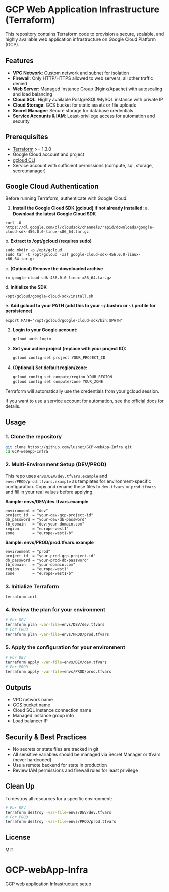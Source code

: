 # GCP Web Application Infrastructure (Terraform)

This repository contains Terraform code to provision a secure, scalable, and highly available web application infrastructure on Google Cloud Platform (GCP).

## Features
- **VPC Network**: Custom network and subnet for isolation
- **Firewall**: Only HTTP/HTTPS allowed to web servers, all other traffic denied
- **Web Server**: Managed Instance Group (Nginx/Apache) with autoscaling and load balancing
- **Cloud SQL**: Highly available PostgreSQL/MySQL instance with private IP
- **Cloud Storage**: GCS bucket for static assets or file uploads
- **Secret Manager**: Secure storage for database credentials
- **Service Accounts & IAM**: Least-privilege access for automation and security


## Prerequisites
- [Terraform](https://www.terraform.io/downloads.html) >= 1.3.0
- Google Cloud account and project
- [gcloud CLI](https://cloud.google.com/sdk/docs/install)
- Service account with sufficient permissions (compute, sql, storage, secretmanager)

## Google Cloud Authentication

Before running Terraform, authenticate with Google Cloud:

1. **Install the Google Cloud SDK (gcloud) if not already installed:**
a. **Download the latest Google Cloud SDK**
```
curl -O https://dl.google.com/dl/cloudsdk/channels/rapid/downloads/google-cloud-sdk-456.0.0-linux-x86_64.tar.gz
```
b. **Extract to /opt/gcloud (requires sudo)**
```
sudo mkdir -p /opt/gcloud
sudo tar -C /opt/gcloud -xzf google-cloud-sdk-456.0.0-linux-x86_64.tar.gz
```

c. **(Optional) Remove the downloaded archive**
```
rm google-cloud-sdk-456.0.0-linux-x86_64.tar.gz
```

d. **Initialize the SDK**
```
/opt/gcloud/google-cloud-sdk/install.sh
```

e. **Add gcloud to your PATH (add this to your ~/.bashrc or ~/.profile for persistence)**
```
export PATH="/opt/gcloud/google-cloud-sdk/bin:$PATH"
```

2. **Login to your Google account:**
	```bash
	gcloud auth login
	```

3. **Set your active project (replace with your project ID):**
	```bash
	gcloud config set project YOUR_PROJECT_ID
	```

4. **(Optional) Set default region/zone:**
	```bash
	gcloud config set compute/region YOUR_REGION
	gcloud config set compute/zone YOUR_ZONE
	```

Terraform will automatically use the credentials from your gcloud session.

If you want to use a service account for automation, see the [official docs](https://cloud.google.com/iam/docs/creating-managing-service-account-keys) for details.

## Usage

### 1. Clone the repository
```bash
git clone https://github.com/luznet/GCP-webApp-Infra.git
cd GCP-webApp-Infra
```

### 2. Multi-Environment Setup (DEV/PROD)


This repo uses `envs/DEV/dev.tfvars.example` and `envs/PROD/prod.tfvars.example` as templates for environment-specific configuration.
Copy and rename these files to `dev.tfvars` or `prod.tfvars` and fill in your real values before applying.

**Sample: envs/DEV/dev.tfvars.example**
```hcl
environment = "dev"
project_id  = "your-dev-gcp-project-id"
db_password = "your-dev-db-password"
lb_domain   = "dev.your-domain.com"
region      = "europe-west1"
zone        = "europe-west1-b"
```

**Sample: envs/PROD/prod.tfvars.example**
```hcl
environment = "prod"
project_id  = "your-prod-gcp-project-id"
db_password = "your-prod-db-password"
lb_domain   = "your-domain.com"
region      = "europe-west1"
zone        = "europe-west1-b"
```

### 3. Initialize Terraform
```bash
terraform init
```

### 4. Review the plan for your environment
```bash
# For DEV
terraform plan -var-file=envs/DEV/dev.tfvars
# For PROD
terraform plan -var-file=envs/PROD/prod.tfvars
```

### 5. Apply the configuration for your environment
```bash
# For DEV
terraform apply -var-file=envs/DEV/dev.tfvars
# For PROD
terraform apply -var-file=envs/PROD/prod.tfvars
```

## Outputs
- VPC network name
- GCS bucket name
- Cloud SQL instance connection name
- Managed instance group info
- Load balancer IP

## Security & Best Practices
- No secrets or state files are tracked in git
- All sensitive variables should be managed via Secret Manager or tfvars (never hardcoded)
- Use a remote backend for state in production
- Review IAM permissions and firewall rules for least privilege

## Clean Up

To destroy all resources for a specific environment:
```bash
# For DEV
terraform destroy -var-file=envs/DEV/dev.tfvars
# For PROD
terraform destroy -var-file=envs/PROD/prod.tfvars
```

## License
MIT
# GCP-webApp-Infra
GCP web application Infrastructure setup
